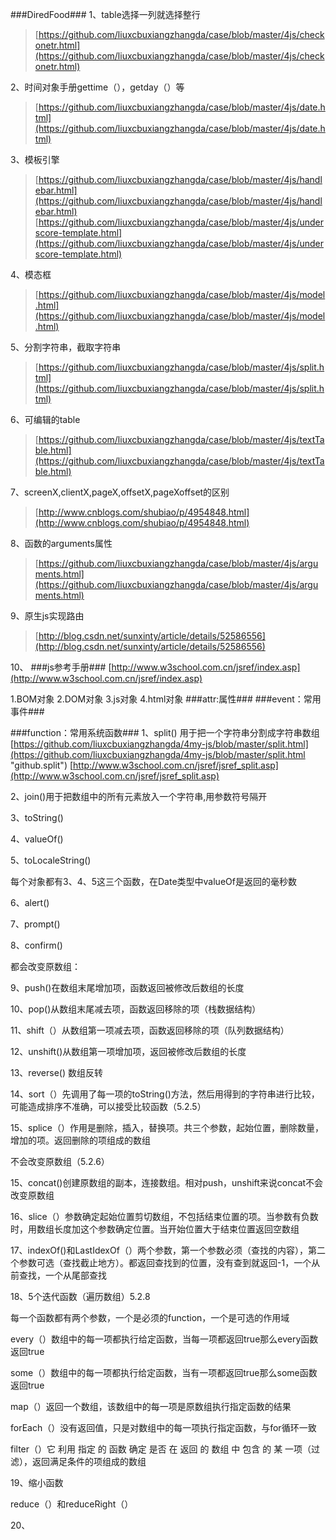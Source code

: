 
###DiredFood###
1、table选择一列就选择整行
> [https://github.com/liuxcbuxiangzhangda/case/blob/master/4js/checkonetr.html](https://github.com/liuxcbuxiangzhangda/case/blob/master/4js/checkonetr.html)

2、时间对象手册gettime（），getday（）等
> [https://github.com/liuxcbuxiangzhangda/case/blob/master/4js/date.html](https://github.com/liuxcbuxiangzhangda/case/blob/master/4js/date.html)

3、模板引擎
> [https://github.com/liuxcbuxiangzhangda/case/blob/master/4js/handlebar.html](https://github.com/liuxcbuxiangzhangda/case/blob/master/4js/handlebar.html)
> [https://github.com/liuxcbuxiangzhangda/case/blob/master/4js/underscore-template.html](https://github.com/liuxcbuxiangzhangda/case/blob/master/4js/underscore-template.html)

4、模态框
> [https://github.com/liuxcbuxiangzhangda/case/blob/master/4js/model.html](https://github.com/liuxcbuxiangzhangda/case/blob/master/4js/model.html)

5、分割字符串，截取字符串
> [https://github.com/liuxcbuxiangzhangda/case/blob/master/4js/split.html](https://github.com/liuxcbuxiangzhangda/case/blob/master/4js/split.html)

6、可编辑的table
> [https://github.com/liuxcbuxiangzhangda/case/blob/master/4js/textTable.html](https://github.com/liuxcbuxiangzhangda/case/blob/master/4js/textTable.html)

7、screenX,clientX,pageX,offsetX,pageXoffset的区别
> [http://www.cnblogs.com/shubiao/p/4954848.html](http://www.cnblogs.com/shubiao/p/4954848.html)

8、函数的arguments属性
> [https://github.com/liuxcbuxiangzhangda/case/blob/master/4js/arguments.html](https://github.com/liuxcbuxiangzhangda/case/blob/master/4js/arguments.html)

9、原生js实现路由
> [http://blog.csdn.net/sunxinty/article/details/52586556](http://blog.csdn.net/sunxinty/article/details/52586556)

10、
###js参考手册###
[http://www.w3school.com.cn/jsref/index.asp](http://www.w3school.com.cn/jsref/index.asp)

1.BOM对象 2.DOM对象 3.js对象 4.html对象 
###attr:属性###
###event：常用事件###


###function：常用系统函数###
1、split()
用于把一个字符串分割成字符串数组
[https://github.com/liuxcbuxiangzhangda/4my-js/blob/master/split.html](https://github.com/liuxcbuxiangzhangda/4my-js/blob/master/split.html "github.split")
[http://www.w3school.com.cn/jsref/jsref_split.asp](http://www.w3school.com.cn/jsref/jsref_split.asp)

2、join()用于把数组中的所有元素放入一个字符串,用参数符号隔开

3、toString()

4、valueOf()

5、toLocaleString()

每个对象都有3、4、5这三个函数，在Date类型中valueOf是返回的毫秒数

6、alert()

7、prompt()

8、confirm()

都会改变原数组：

9、push()在数组末尾增加项，函数返回被修改后数组的长度

10、pop()从数组末尾减去项，函数返回移除的项（栈数据结构）

11、shift（）从数组第一项减去项，函数返回移除的项（队列数据结构）

12、unshift()从数组第一项增加项，返回被修改后数组的长度

13、reverse() 数组反转

14、sort（）先调用了每一项的toString()方法，然后用得到的字符串进行比较，可能造成排序不准确，可以接受比较函数（5.2.5）

15、splice（）作用是删除，插入，替换项。共三个参数，起始位置，删除数量，增加的项。返回删除的项组成的数组

不会改变原数组（5.2.6）

15、concat()创建原数组的副本，连接数组。相对push，unshift来说concat不会改变原数组

16、slice（）参数确定起始位置剪切数组，不包括结束位置的项。当参数有负数时，用数组长度加这个参数确定位置。当开始位置大于结束位置返回空数组

17、indexOf()和LastIdexOf（）两个参数，第一个参数必须（查找的内容），第二个参数可选（查找截止地方）。都返回查找到的位置，没有查到就返回-1，一个从前查找，一个从尾部查找

18、5个迭代函数（遍历数组）5.2.8

每一个函数都有两个参数，一个是必须的function，一个是可选的作用域

every（）数组中的每一项都执行给定函数，当每一项都返回true那么every函数返回true

some（）数组中的每一项都执行给定函数，当有一项都返回true那么some函数返回true

map（）返回一个数组，该数组中的每一项是原数组执行指定函数的结果

forEach（）没有返回值，只是对数组中的每一项执行指定函数，与for循环一致

filter（）它 利用 指定 的 函数 确定 是否 在 返回 的 数组 中 包含 的 某 一项（过滤），返回满足条件的项组成的数组 

19、缩小函数

reduce（）和reduceRight（）

20、


